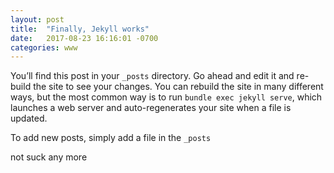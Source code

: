 ```yaml
---
layout: post
title:  "Finally, Jekyll works"
date:   2017-08-23 16:16:01 -0700
categories: www
---
```

You’ll find this post in your `_posts` directory. Go ahead and edit it and re-build the site to see your changes. You can rebuild the site in many different ways, but the most common way is to run `bundle exec jekyll serve`, which launches a web server and auto-regenerates your site when a file is updated.

To add new posts, simply add a file in the `_posts`

not suck any more
